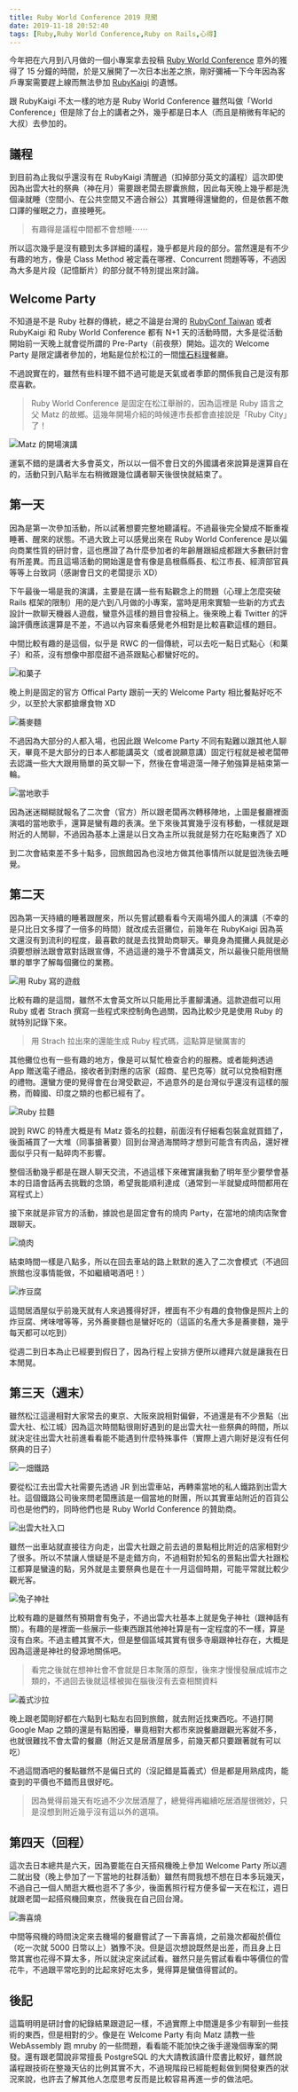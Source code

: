 ```yaml
---
title: Ruby World Conference 2019 見聞
date: 2019-11-18 20:52:40
tags: [Ruby,Ruby World Conference,Ruby on Rails,心得]
---
```


今年把在六月到八月做的一個小專案拿去投稿 [Ruby World Conference](https://2019.rubyworld-conf.org/en/) 意外的獲得了 15 分鐘的時間，於是又展開了一次日本出差之旅，剛好彌補一下今年因為客戶專案需要趕上線而無法參加 [RubyKaigi](https://rubykaigi.org/) 的遺憾。

跟 RubyKaigi 不太一樣的地方是 Ruby World Conference 雖然叫做「World Conference」但是除了台上的講者之外，幾乎都是日本人（而且是稍微有年紀的大叔）去參加的。

<!-- more -->

## 議程

到目前為止我似乎還沒有在 RubyKaigi 清醒過（扣掉部分英文的議程）這次即使因為出雲大社的祭典（神在月）需要跟老闆去膠囊旅館，因此每天晚上幾乎都是洗個澡就睡（空間小、在公共空間又不適合辦公）其實睡得還蠻飽的，但是依舊不敵口譯的催眠之力，直接睡死。

> 有趣得是議程中間都不會想睡⋯⋯

所以這次幾乎是沒有聽到太多詳細的議程，幾乎都是片段的部分。當然還是有不少有趣的地方，像是 Class Method 被定義在哪裡、Concurrent 問題等等，不過因為大多是片段（記憶斷片）的部分就不特別提出來討論。

## Welcome Party

不知道是不是 Ruby 社群的傳統，總之不論是台灣的 [RubyConf Taiwan](https://2019.rubyconf.tw/) 或者 RubyKaigi 和 Ruby World Conference 都有 N+1 天的活動時間，大多是從活動開始前一天晚上就會從所謂的 Pre-Party（前夜祭）開始。這次的 Welcome Party 是限定講者參加的，地點是位於松江的一間[懷石料理](https://horai-kitijitsu.com/)餐廳。

不過說實在的，雖然有些料理不錯不過可能是天氣或者季節的關係我自己是沒有那麼喜歡。

> Ruby World Conference 是固定在松江舉辦的，因為這裡是 Ruby 語言之父 Matz 的故鄉。這幾年開場介紹的時候連市長都會直接說是「Ruby City」了！

![Matz 的開場演講](/images/2019-11-18-ruby-world-conference-2019-experience/9F743E5DAD280C8F13BAD51B3391CE46.jpg)

運氣不錯的是講者大多會英文，所以以一個不會日文的外國講者來說算是還算自在的，活動只到八點半左右稍微跟幾位講者聊天後很快就結束了。

## 第一天

因為是第一次參加活動，所以試著想要完整地聽議程。不過最後完全變成不斷重複睡著、醒來的狀態。不過大致上可以感覺出來在 Ruby World Conference 是以偏向商業性質的研討會，這也應證了為什麼參加者的年齡層跟組成都跟大多數研討會有所差異。而且這場活動的開始還是會有像是島根縣縣長、松江市長、經濟部官員等等上台致詞（感謝會日文的老闆提示 XD）

下午最後一場是我的演講，主要是在講一些有點觀念上的問題（心理上怎麼突破 Rails 框架的限制）用的是六到八月做的小專案，當時是用來實驗一些新的方式去設計一款聊天機器人遊戲，蠻意外這樣的題目會投稿上。後來晚上看 Twitter 的評論評價應該還算是不差，不過以內容來看感覺老外相對是比較喜歡這樣的題目。

中間比較有趣的是這個，似乎是 RWC 的一個傳統，可以去吃一點日式點心（和菓子）和茶，沒有想像中那麼甜不過茶跟點心都蠻好吃的。

![和菓子](/images/2019-11-18-ruby-world-conference-2019-experience/608D1A00B80DF8DDFE0E95512673A50E.jpg)

晚上則是固定的官方 Offical Party 跟前一天的 Welcome Party 相比餐點好吃不少，以至於大家都搶爆食物 XD

![蕎麥麵](/images/2019-11-18-ruby-world-conference-2019-experience/B2359A3DA599A883495D2D2192081B19.jpg)

不過因為大部分的人都入場，也因此跟 Welcome Party 不同有點難以跟其他人聊天，畢竟不是大部分的日本人都能講英文（或者說願意講）固定行程就是被老闆帶去認識一些大大跟用簡單的英文聊一下，然後在會場遊蕩一陣子勉強算是結束第一輪。

![當地歌手](/images/2019-11-18-ruby-world-conference-2019-experience/A22D94C6098C2735AF7D9FC0FA6A200B.jpg)

因為迷迷糊糊就報名了二次會（官方）所以跟老闆再次轉移陣地，上圖是餐廳裡面演唱的當地歌手，還算是蠻有趣的表演。坐下來後其實幾乎沒有移動，一樣就是跟附近的人閒聊，不過因為基本上還是以日文為主所以我就是努力在吃點東西了 XD

到二次會結束差不多十點多，回旅館因為也沒地方做其他事情所以就是盥洗後去睡覺。

## 第二天

因為第一天持續的睡著跟醒來，所以先嘗試聽看看今天兩場外國人的演講（不幸的是只比日文多撐了一倍多的時間）就改成去逛攤位，前幾年在 RubyKaigi 因為英文還沒有到流利的程度，最喜歡的就是去找贊助商聊天。畢竟身為擺攤人員就是必須要想辦法跟會眾對話跟宣傳，不過這邊的幾乎不會講英文，所以最後只能用很簡單的單字了解每個攤位的業務。

![用 Ruby 寫的遊戲](/images/2019-11-18-ruby-world-conference-2019-experience/8FE19A325C61279D24E04FEBF4BB4D78.jpg)

比較有趣的是這間，雖然不太會英文所以只能用比手畫腳溝通。這款遊戲可以用 Ruby 或者 Strach 撰寫一些程式來控制角色過關，因為比較少見是使用 Ruby 的就特別記錄下來。

> 用 Strach 拉出來的還能生成 Ruby 程式碼，這點算是蠻厲害的

其他攤位也有一些有趣的地方，像是可以幫忙檢查合約的服務。或者能夠透過 App 贈送電子禮品，接收者到對應的店家（超商、星巴克等）就可以兌換相對應的禮物。還蠻方便的覺得會在台灣受歡迎，不過意外的是台灣似乎還沒有這樣的服務，而韓國、印度之類的也都已經有了。

![Ruby 拉麵](/images/2019-11-18-ruby-world-conference-2019-experience/4AF1C8168B5A39E5401CE3111DFDFE59.jpg)

說到 RWC 的特產大概是有 Matz 簽名的拉麵，前面沒有仔細看包裝盒就買錯了，後面補買了一大堆（同事搶著要）回到台灣過海關時才想到可能含有肉品，還好裡面似乎只有一點碎肉不影響。

整個活動幾乎都是在跟人聊天交流，不過這樣下來確實讓我動了明年至少要學會基本的日語會話再去挑戰的念頭，希望我能順利達成（通常到一半就變成時間都用在寫程式上）

接下來就是非官方的活動，據說也是固定會有的燒肉 Party，在當地的燒肉店聚會跟聊天。

![燒肉](/images/2019-11-18-ruby-world-conference-2019-experience/7D0DDAF90EC292BE8E5A3626DB0B7461.jpg)

結束時間一樣是八點多，所以在回去車站的路上默默的進入了二次會模式（不過回旅館也沒事情能做，不如繼續喝酒吧！）

![炸豆腐](/images/2019-11-18-ruby-world-conference-2019-experience/5FA40D0D52864800D574204B0F5BD07A.jpg)

這間居酒屋似乎前幾天就有人來過獲得好評，裡面有不少有趣的食物像是照片上的炸豆腐、烤味噌等等，另外蕎麥麵也是蠻好吃的（這區的名產大多是蕎麥麵，幾乎每天都可以吃到）

從週二到日本為止已經要到假日了，因為行程上安排方便所以禮拜六就是讓我在日本閒晃。

## 第三天（週末）

雖然松江這邊相對大家常去的東京、大阪來說相對偏僻，不過還是有不少景點（出雲大社、松江城）因為這次時間點很剛好遇到的是出雲大社一些祭典的時間，所以就決定往出雲大社前進看看能不能遇到什麼特殊事件（實際上週六剛好是沒有任何祭典的日子）

![一畑鐵路](/images/2019-11-18-ruby-world-conference-2019-experience/74244A949F9507CFDC00C12CCB9F1C9C.jpg)

要從松江去出雲大社需要先透過 JR 到出雲車站，再轉乘當地的私人鐵路到出雲大社。這個鐵路公司後來問老闆應該是一個當地的財團，所以其實車站附近的百貨公司也是他們的，同時他們也是 Ruby World Conference 的贊助商。

![出雲大社入口](/images/2019-11-18-ruby-world-conference-2019-experience/5BB6079800B2BFDB744B5BC71A68D57C.jpg)

雖然一出車站就直接往方向走，出雲大社跟之前去過的景點相比附近的店家相對少了很多。所以不禁讓人懷疑是不是走錯方向，不過相對於知名的景點出雲大社跟松江都算是蠻遠的點，另外就是主要祭典也是在十一月這個時期，可能平常就比較少觀光客。

![兔子神社](/images/2019-11-18-ruby-world-conference-2019-experience/961669B737E759503749DA2C753D72DC.jpg)

比較有趣的是雖然有預期會有兔子，不過出雲大社基本上就是兔子神社（跟神話有關）。有趣的是裡面一些展示一些東西跟其他神社算是有一定程度的不一樣，算是沒有白來。不過主體其實不大，但是整個區域其實有很多寺廟跟神社存在，大概是因為這邊是神社的發源地關係吧。

> 看完之後就在想神社會不會就是日本聚落的原型，後來才慢慢發展成城市之類的，不過回去後就這樣被拋在腦後沒有去查相關資料

![義式沙拉](/images/2019-11-18-ruby-world-conference-2019-experience/3E35A4F746179BD7FB434B227647431E.jpg)

晚上跟老闆剛好都在六點到七點左右回到旅館，就去附近找東西吃。不過打開 Google Map 之類的還是有點困擾，畢竟相對大都市來說餐廳跟觀光客就不多，也就很難找不會太雷的餐廳（附近又是居酒屋居多，前幾天都只要跟著就有可以吃）

不過這間酒吧的餐點雖然不是偏日式的（沒記錯是篇義式）但是都是用熟成肉，能查到的平價也不錯而且很好吃。

> 因為覺得前幾天有吃過不少次居酒屋了，總覺得再繼續吃居酒屋很微妙，只是沒想到附近幾乎沒有這以外的選項。

## 第四天（回程）

這次去日本總共是六天，因為要能在白天搭飛機晚上參加 Welcome Party 所以週二就出發（晚上參加了一下當地的社群活動）雖然有問我想不想在日本多玩幾天，不過自己一個人閒逛大概也逛不了多少，後面舊照行程方便多留一天在松江，週日就跟老闆一起搭飛機回東京，然後我在自己回台灣。

![壽喜燒](/images/2019-11-18-ruby-world-conference-2019-experience/F635324619CC5B26ABE0A106ED9AB92C.jpg)

中間等飛機的時間決定來去機場的餐廳嘗試了一下壽喜燒，之前幾次都礙於價位（吃一次就 5000 日幣以上）猶豫不決。但是這次想說既然是出差，而且身上日幣其實也花得不算太多，所以就決定來試試看。雖然只是先嘗試看看中等價位的雪花牛，不過跟平常吃到的比起來好吃太多，覺得算是蠻值得嘗試的。

## 後記

這篇明明是研討會的紀錄結果跟遊記一樣，不過實際上中間還是多少有聊到一些技術的東西，但是相對的少。像是在 Welcome Party 有向 Matz 請教一些 WebAssembly 跑 mruby 的一些問題，看看能不能加快之後手邊幾個專案的開發。還有跟老闆說非常擅長 PostgreSQL 的大大請教該讀什麼書比較好，雖然說議程跟技術在整幾天佔的比例其實不大，不過現階段已經能輕鬆做到開發東西的狀況來說，也許去了解其他人怎麼思考反而是比較容易再進一步的做法吧。